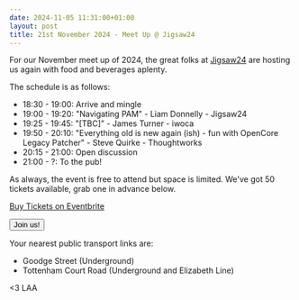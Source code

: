 ```yaml
---
date: 2024-11-05 11:31:00+01:00
layout: post
title: 21st November 2024 - Meet Up @ Jigsaw24
---
```


For our November meet up of 2024, the great folks at [Jigsaw24](https://www.jigsaw24.com) are hosting us again with food and beverages aplenty.

The schedule is as follows:

* 18:30 - 19:00: Arrive and mingle
* 19:00 - 19:20: "Navigating PAM" - Liam Donnelly - Jigsaw24
* 19:25 - 19:45: "[TBC]" - James Turner - iwoca
* 19:50 - 20:10: "Everything old is new again (ish) - fun with OpenCore Legacy Patcher" - Steve Quirke - Thoughtworks
* 20:15 - 21:00: Open discussion
* 21:00 - ?: To the pub!

As always, the event is free to attend but space is limited. We've got 50 tickets available, grab one in advance below.

<!-- Noscript content for added SEO -->
<noscript><a href="https://www.eventbrite.com/e/21st-november-2024-meet-up-jigsaw24-tickets-1074567051979" rel="noopener noreferrer" target="_blank">Buy Tickets on Eventbrite</a></noscript>
<!-- You can customise this button any way you like -->
<button id="eventbrite-widget-modal-trigger-1074567051979" type="button">Join us!</button>

<script src="https://www.eventbrite.co.uk/static/widgets/eb_widgets.js"></script>

<script type="text/javascript">
    var exampleCallback = function() {
        console.log('Order complete!');
    };

    window.EBWidgets.createWidget({
        widgetType: 'checkout',
        eventId: '1074567051979',
        modal: true,
        modalTriggerElementId: 'eventbrite-widget-modal-trigger-1074567051979',
        onOrderComplete: exampleCallback
    });
</script>

Your nearest public transport links are: 
* Goodge Street (Underground)
* Tottenham Court Road (Underground and Elizabeth Line)

<3 LAA
